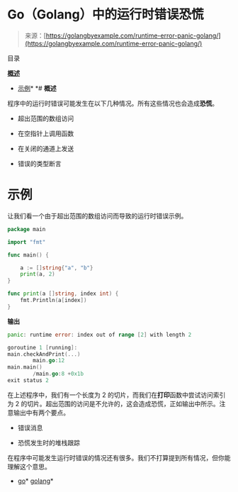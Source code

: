 <!--yml

分类：未分类

日期：2024-10-13 06:25:46

-->

# Go（Golang）中的运行时错误恐慌

> 来源：[https://golangbyexample.com/runtime-error-panic-golang/](https://golangbyexample.com/runtime-error-panic-golang/)

目录

**[概述](#Overview "Overview")**

+   [示例](#Example "Example")*  *# **概述**

程序中的运行时错误可能发生在以下几种情况。所有这些情况也会造成**恐慌**。

+   超出范围的数组访问

+   在空指针上调用函数

+   在关闭的通道上发送

+   错误的类型断言

# **示例**

让我们看一个由于超出范围的数组访问而导致的运行时错误示例。

```go
package main

import "fmt"

func main() {

	a := []string{"a", "b"}
	print(a, 2)
}

func print(a []string, index int) {
	fmt.Println(a[index])
}
```

**输出**

```go
panic: runtime error: index out of range [2] with length 2

goroutine 1 [running]:
main.checkAndPrint(...)
        main.go:12
main.main()
        /main.go:8 +0x1b
exit status 2
```

在上述程序中，我们有一个长度为 2 的切片，而我们在**打印**函数中尝试访问索引为 2 的切片。超出范围的访问是不允许的，这会造成恐慌，正如输出中所示。注意输出中有两个要点。

+   错误消息

+   恐慌发生时的堆栈跟踪

在程序中可能发生运行时错误的情况还有很多。我们不打算提到所有情况，但你能理解这个意思。

+   [go](https://golangbyexample.com/tag/go/)*   [golang](https://golangbyexample.com/tag/golang/)*

